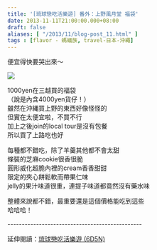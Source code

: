 ```yaml
---
title: '[琉球戀吃活樂遊] 番外：上野風月堂 福袋'
date: 2013-11-11T21:00:00.000+08:00
draft: false
aliases: [ "/2013/11/blog-post_11.html" ]
tags : [flavor - 螞蟻族, travel-日本-沖繩]
---
```


便宜得快要哭出來～  

![](/images/okinawabag.jpg)

1000yen在三越買的福袋  
（說是內含4000yen貨仔！）  
雖然在沖縄買上野的東西好像怪怪的  
但實在太便宜啦，不買不行  
加上之後join的local tour是沒有包餐  
所以買了上路吃也好  
  
每種都不錯吃，除了羊羹其他都不會太甜  
條裝的芝麻cookie很香很脆  
圓形威化超脆內裡的cream香香甜甜  
限定的夾心餅鬆軟而帶果仁味  
jelly的果汁味道很重，連提子味道都竟然沒有藥水味  
  
整體來說都不錯，最重要還是這個價格能吃到這些  
哈哈哈！  
  
\-----------------------------------------------  
  
延伸閱讀：[琉球戀吃活樂遊 (6D5N)](https://hidie.net/okinawa6d5n/)
